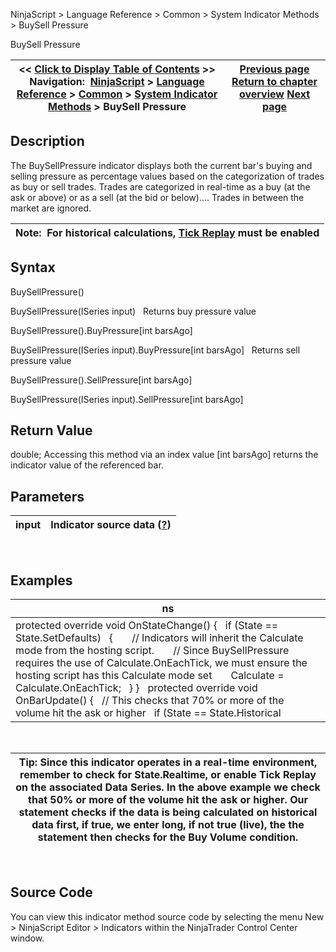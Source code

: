 ﻿
NinjaScript > Language Reference > Common > System Indicator Methods > BuySell Pressure

BuySell Pressure

| << [Click to Display Table of Contents](buysellpressure.md) >> **Navigation:**     [NinjaScript](ninjascript.md) > [Language Reference](language_reference_wip.md) > [Common](common.md) > [System Indicator Methods](indicators.md) > BuySell Pressure | [Previous page](bollinger_bands.md) [Return to chapter overview](indicators.md) [Next page](buysellvolume.md) |
| --- | --- |
## Description
The BuySellPressure indicator displays both the current bar's buying and selling pressure as percentage values based on the categorization of trades as buy or sell trades. Trades are categorized in real-time as a buy (at the ask or above) or as a sell (at the bid or below).... Trades in between the market are ignored. 
 

| Note:  For historical calculations, [Tick Replay](tick_replay.md) must be enabled |
| --- |

## Syntax
BuySellPressure()  

BuySellPressure(ISeries<double> input)
 
Returns buy pressure value  

BuySellPressure().BuyPressure[int barsAgo]  

BuySellPressure(ISeries<double> input).BuyPressure[int barsAgo]
 
Returns sell pressure value  

BuySellPressure().SellPressure[int barsAgo]  

BuySellPressure(ISeries<double> input).SellPressure[int barsAgo]

## Return Value
double; Accessing this method via an index value [int barsAgo] returns the indicator value of the referenced bar.

## Parameters

| input | Indicator source data ([?](valid_input_data_for_indicator.md)) |
| --- | --- |
 
## 
## Examples

| ns |
| --- |
| protected override void OnStateChange() {    if (State == State.SetDefaults)    {        // Indicators will inherit the Calculate mode from the hosting script.        // Since BuySellPressure requires the use of Calculate.OnEachTick, we must ensure the hosting script has this Calculate mode set        Calculate = Calculate.OnEachTick;    } }   protected override void OnBarUpdate() {    // This checks that 70% or more of the volume hit the ask or higher    if (State == State.Historical || BuySellPressure().BuyPressure[0] > 70)    {        EnterLong();    } } |
 

| Tip: Since this indicator operates in a real-time environment, remember to check for State.Realtime, or enable Tick Replay on the associated Data Series. In the above example we check that 50% or more of the volume hit the ask or higher. Our statement checks if the data is being calculated on historical data first, if true, we enter long, if not true (live), the the statement then checks for the Buy Volume condition. |
| --- |
 
## Source Code
You can view this indicator method source code by selecting the menu New > NinjaScript Editor > Indicators within the NinjaTrader Control Center window.

